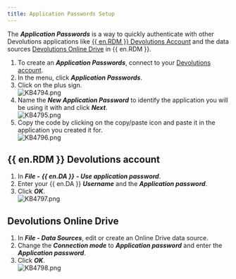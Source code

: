 ```yaml
---
title: Application Passwords Setup
---
```

The ***Application Passwords*** is a way to quickly authenticate with other Devolutions applications like [{{ en.RDM }} Devolutions Account](#account) and the data sources [Devolutions Online Drive](#data) in {{ en.RDM }}.

1. To create an ***Application Passwords***, connect to your [Devolutions account](https://portal.devolutions.com/).
1. In the menu, click ***Application Passwords***.
1. Click on the plus sign.  
![KB4794.png](/img/en/kb/KB4794.png)
1. Name the ***New Application Password*** to identify the application you will be using it with and click ***Next***.  
![KB4795.png](/img/en/kb/KB4795.png)
1. Copy the code by clicking on the copy/paste icon and paste it in the application you created it for.  
![KB4796.png](/img/en/kb/KB4796.png)

## {{ en.RDM }} Devolutions account
<a name="account"></a>

1. In ***File -*** ***{{ en.DA }}*** ***- Use application password***.
1. Enter your {{ en.DA }} &#32; ***Username*** and the ***Application password***.
1. Click ***OK***.  
![KB4797.png](/img/en/kb/KB4797.png)

## Devolutions Online Drive
<a name="data"></a>

1. In ***File - Data Sources***, edit or create an Online Drive data source.
1. Change the ***Connection mode*** to ***Application password*** and enter the ***Application password***.
1. Click ***OK***.  
![KB4798.png](/img/en/kb/KB4798.png)

